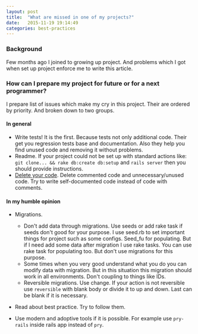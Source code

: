 ```yaml
---
layout: post
title:  "What are missed in one of my projects?"
date:   2015-11-19 19:14:49
categories: best-practices
---
```

### Background

Few months ago I joined to growing up project. And problems which I got when set up project enforce me to write this article.

### How can I prepare my project for future or for a next programmer?

I prepare list of issues which make my cry in this project. Their are ordered by priority. And broken down to two groups.

#### In general

* Write tests! It is the first. Because tests not only additional code. Their get you regression tests base and documentation. Also they help you find unused code and removing it without problems.
* Readme. If your project could not be set up with standard actions like: `git clone... && rake db:create db:setup` and `rails server` then you should provide instructions.
* [Delete your code][delete-your-code]. Delete commented code and unnecessary/unused code. Try to write self-documented code instead of code with comments.

#### In my humble opinion

* Migrations.

  * Don't add data through migrations. Use seeds or add rake task if seeds don't good for your purpose. I use seed.rb to set important things for project such as some configs. Seed_fu for populating. But if I need add some data after migration I use rake tasks. You can use rake task for populating too. But don't use migrations for this purpose.
  * Some times when you very good understand what you do you can modify data with migration. But in this situation this migration should work in all environments. Don't coupling to things like IDs.
  * Reversible migrations. Use change. If your action is not reversible use `reversible` with blank body or divide it to up and down. Last can be blank if it is necessary.

* Read about best practice. Try to follow them.
* Use modern and adoptive tools if it is possible. For example use `pry-rails` inside rails app instead of `pry`.

[delete-your-code]: https://youtu.be/Oj4vXMRenFo

